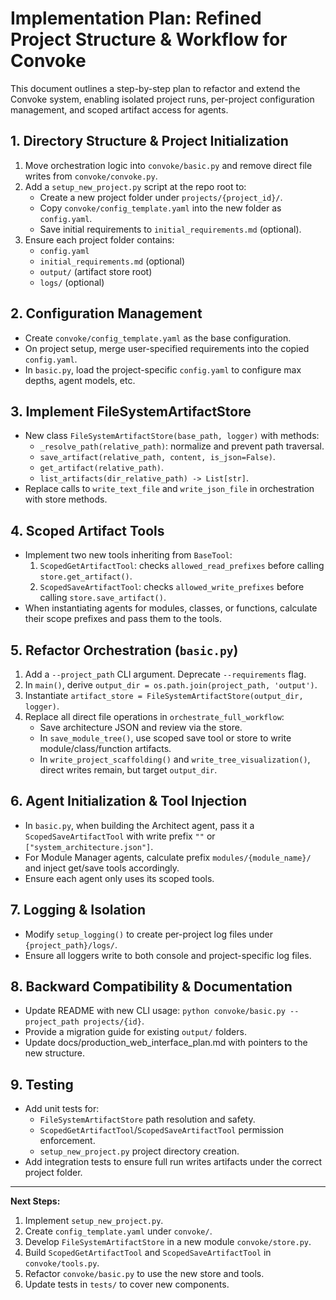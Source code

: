 # Implementation Plan: Refined Project Structure & Workflow for Convoke

This document outlines a step-by-step plan to refactor and extend the Convoke system, enabling isolated project runs, per-project configuration management, and scoped artifact access for agents.

## 1. Directory Structure & Project Initialization

1. Move orchestration logic into `convoke/basic.py` and remove direct file writes from `convoke/convoke.py`.
2. Add a `setup_new_project.py` script at the repo root to:
   - Create a new project folder under `projects/{project_id}/`.
   - Copy `convoke/config_template.yaml` into the new folder as `config.yaml`.
   - Save initial requirements to `initial_requirements.md` (optional).
3. Ensure each project folder contains:
   - `config.yaml`
   - `initial_requirements.md` (optional)
   - `output/` (artifact store root)
   - `logs/` (optional)

## 2. Configuration Management

- Create `convoke/config_template.yaml` as the base configuration.
- On project setup, merge user-specified requirements into the copied `config.yaml`.
- In `basic.py`, load the project-specific `config.yaml` to configure max depths, agent models, etc.

## 3. Implement FileSystemArtifactStore

- New class `FileSystemArtifactStore(base_path, logger)` with methods:
  - `_resolve_path(relative_path)`: normalize and prevent path traversal.
  - `save_artifact(relative_path, content, is_json=False)`.
  - `get_artifact(relative_path)`.
  - `list_artifacts(dir_relative_path) -> List[str]`.
- Replace calls to `write_text_file` and `write_json_file` in orchestration with store methods.

## 4. Scoped Artifact Tools

- Implement two new tools inheriting from `BaseTool`:
  1. `ScopedGetArtifactTool`: checks `allowed_read_prefixes` before calling `store.get_artifact()`.
  2. `ScopedSaveArtifactTool`: checks `allowed_write_prefixes` before calling `store.save_artifact()`.
- When instantiating agents for modules, classes, or functions, calculate their scope prefixes and pass them to the tools.

## 5. Refactor Orchestration (`basic.py`)

1. Add a `--project_path` CLI argument. Deprecate `--requirements` flag.
2. In `main()`, derive `output_dir = os.path.join(project_path, 'output')`.
3. Instantiate `artifact_store = FileSystemArtifactStore(output_dir, logger)`.
4. Replace all direct file operations in `orchestrate_full_workflow`:
   - Save architecture JSON and review via the store.
   - In `save_module_tree()`, use scoped save tool or store to write module/class/function artifacts.
   - In `write_project_scaffolding()` and `write_tree_visualization()`, direct writes remain, but target `output_dir`.

## 6. Agent Initialization & Tool Injection

- In `basic.py`, when building the Architect agent, pass it a `ScopedSaveArtifactTool` with write prefix `""` or `["system_architecture.json"]`.
- For Module Manager agents, calculate prefix `modules/{module_name}/` and inject get/save tools accordingly.
- Ensure each agent only uses its scoped tools.

## 7. Logging & Isolation

- Modify `setup_logging()` to create per-project log files under `{project_path}/logs/`.
- Ensure all loggers write to both console and project-specific log files.

## 8. Backward Compatibility & Documentation

- Update README with new CLI usage: `python convoke/basic.py --project_path projects/{id}`.
- Provide a migration guide for existing `output/` folders.
- Update docs/production_web_interface_plan.md with pointers to the new structure.

## 9. Testing

- Add unit tests for:
  - `FileSystemArtifactStore` path resolution and safety.
  - `ScopedGetArtifactTool`/`ScopedSaveArtifactTool` permission enforcement.
  - `setup_new_project.py` project directory creation.
- Add integration tests to ensure full run writes artifacts under the correct project folder.

---

**Next Steps:**

1. Implement `setup_new_project.py`.
2. Create `config_template.yaml` under `convoke/`.
3. Develop `FileSystemArtifactStore` in a new module `convoke/store.py`.
4. Build `ScopedGetArtifactTool` and `ScopedSaveArtifactTool` in `convoke/tools.py`.
5. Refactor `convoke/basic.py` to use the new store and tools.
6. Update tests in `tests/` to cover new components.

